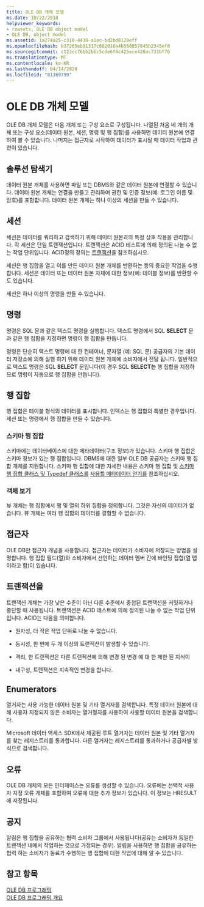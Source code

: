 ```yaml
---
title: OLE DB 개체 모델
ms.date: 10/22/2018
helpviewer_keywords:
- rowsets, OLE DB object model
- OLE DB, object model
ms.assetid: 1a274a25-c310-4430-a1ec-bd2bd8120eff
ms.openlocfilehash: b37205eb91317c602010a4b568057845b2345ef0
ms.sourcegitcommit: c123cc76bb2b6c5cde6f4c425ece420ac733bf70
ms.translationtype: MT
ms.contentlocale: ko-KR
ms.lasthandoff: 04/14/2020
ms.locfileid: "81369790"
---
```

# <a name="ole-db-object-model"></a>OLE DB 개체 모델

OLE DB 개체 모델은 다음 개체 또는 구성 요소로 구성됩니다. 나열된 처음 네 개의 개체 또는 구성 요소(데이터 원본, 세션, 명령 및 행 집합)를 사용하면 데이터 원본에 연결하여 볼 수 있습니다. 나머지는 접근자로 시작하여 데이터가 표시될 때 데이터 작업과 관련이 있습니다.

## <a name="data-sources"></a>솔루션 탐색기

데이터 원본 개체를 사용하면 파일 또는 DBMS와 같은 데이터 원본에 연결할 수 있습니다. 데이터 원본 개체는 연결을 만들고 관리하며 권한 및 인증 정보(예: 로그인 이름 및 암호)를 포함합니다. 데이터 원본 개체는 하나 이상의 세션을 만들 수 있습니다.

## <a name="sessions"></a>세션

세션은 데이터를 쿼리하고 검색하기 위해 데이터 원본과의 특정 상호 작용을 관리합니다. 각 세션은 단일 트랜잭션입니다. 트랜잭션은 ACID 테스트에 의해 정의된 나눌 수 없는 작업 단위입니다. ACID정의 정의는 [트랜잭션](#vcconoledbcomponents_transactions)을 참조하십시오.

세션은 행 집합을 열고 이를 만든 데이터 원본 개체를 반환하는 등의 중요한 작업을 수행합니다. 세션은 데이터 또는 데이터 원본 자체에 대한 정보(예: 테이블 정보)를 반환할 수도 있습니다.

세션은 하나 이상의 명령을 만들 수 있습니다.

## <a name="commands"></a>명령

명령은 SQL 문과 같은 텍스트 명령을 실행합니다. 텍스트 명령에서 SQL **SELECT** 문과 같은 행 집합을 지정하면 명령이 행 집합을 만듭니다.

명령은 단순히 텍스트 명령에 대 한 컨테이너, 문자열 (예: SQL 문) 공급자의 기본 데이터 저장소에 의해 실행 하기 위해 데이터 원본 개체에 소비자에서 전달 됩니다. 일반적으로 텍스트 명령은 SQL **SELECT** 문입니다(이 경우 SQL **SELECT는** 행 집합을 지정하므로 명령이 자동으로 행 집합을 만듭니다).

## <a name="rowsets"></a>행 집합

행 집합은 테이블 형식의 데이터를 표시합니다. 인덱스는 행 집합의 특별한 경우입니다. 세션 또는 명령에서 행 집합을 만들 수 있습니다.

### <a name="schema-rowsets"></a>스키마 행 집합

스키마에는 데이터베이스에 대한 메타데이터(구조 정보)가 있습니다. 스키마 행 집합은 스키마 정보가 있는 행 집합입니다. DBMS에 대한 일부 OLE DB 공급자는 스키마 행 집합 개체를 지원합니다. 스키마 행 집합에 대한 자세한 내용은 스키마 행 집합 및 [스키마 행 집합 클래스 및 Typedef 클래스를](../../data/oledb/schema-rowset-classes-and-typedef-classes.md) [사용할 메타데이터 얻기를](../../data/oledb/obtaining-metadata-with-schema-rowsets.md) 참조하십시오.

### <a name="view-objects"></a>객체 보기

뷰 개체는 행 집합에서 행 및 열의 하위 집합을 정의합니다. 그것은 자신의 데이터가 없습니다. 뷰 개체는 여러 행 집합의 데이터를 결합할 수 없습니다.

## <a name="accessors"></a>접근자

OLE DB만 접근자 개념을 사용합니다. 접근자는 데이터가 소비자에 저장되는 방법을 설명합니다. 행 집합 필드(열)와 소비자에서 선언하는 데이터 멤버 간에 바인딩 집합(열 맵이라고 함)이 있습니다.

## <a name="transactions"></a><a name="vcconoledbcomponents_transactions"></a>트랜잭션을

트랜잭션 개체는 가장 낮은 수준이 아닌 다른 수준에서 중첩된 트랜잭션을 커밋하거나 중단할 때 사용됩니다. 트랜잭션은 ACID 테스트에 의해 정의된 나눌 수 없는 작업 단위입니다. ACID는 다음을 의미합니다.

- 원자성, 더 작은 작업 단위로 나눌 수 없습니다.

- 동시성, 한 번에 두 개 이상의 트랜잭션이 발생할 수 있습니다.

- 격리, 한 트랜잭션은 다른 트랜잭션에 의해 변경 된 변경 에 대 한 제한 된 지식이

- 내구성, 트랜잭션은 지속적인 변경을 합니다.

## <a name="enumerators"></a>Enumerators

열거자는 사용 가능한 데이터 원본 및 기타 열거자를 검색합니다. 특정 데이터 원본에 대해 사용자 지정되지 않은 소비자는 열거형자를 사용하여 사용할 데이터 원본을 검색합니다.

Microsoft 데이터 액세스 SDK에서 제공된 루트 열거자는 데이터 원본 및 기타 열거자를 찾는 레지스트리를 통과합니다. 다른 열거자는 레지스트리를 통과하거나 공급자별 방식으로 검색합니다.

## <a name="errors"></a>오류

OLE DB 개체의 모든 인터페이스는 오류를 생성할 수 있습니다. 오류에는 선택적 사용자 지정 오류 개체를 포함하여 오류에 대한 추가 정보가 있습니다. 이 정보는 HRESULT에 저장됩니다.

## <a name="notifications"></a>공지

알림은 행 집합을 공유하는 협력 소비자 그룹에서 사용됩니다(공유는 소비자가 동일한 트랜잭션 내에서 작업하는 것으로 가정되는 경우). 알림을 사용하면 행 집합을 공유하는 협력 하는 소비자가 동료가 수행하는 행 집합에 대한 작업에 대해 알 수 있습니다.

## <a name="see-also"></a>참고 항목

[OLE DB 프로그래밍](../../data/oledb/ole-db-programming.md)<br/>
[OLE DB 프로그래밍 개요](../../data/oledb/ole-db-programming-overview.md)
